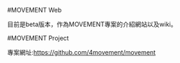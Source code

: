 #MOVEMENT Web

目前是beta版本，作為MOVEMENT專案的介紹網站以及wiki。

#MOVEMENT Project

專案網址:https://github.com/4movement/movement
